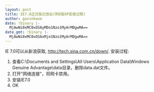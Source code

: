 ```yaml
---
layout: post
title: IE7.0正式版已放出(附D版XP安装过程)
author: gavinkwoe
date: !binary |-
  MjAwNi0xMC0xOSAyMDo1Nzo1MyArMDgwMA==
date_gmt: !binary |-
  MjAwNi0xMC0xOSAxMjo1Nzo1MyArMDgwMA==
---
```

IE 7.0可以从新浪获取, <a href="http://tech.sina.com.cn/down/">http://tech.sina.com.cn/down/</a>.
安装过程:
1) 查看C:\Documents and Settings\All Users\Application Data\Windows Genuine Advantage\data目录，删除data.dat文件。
2) 打开"网络连接"，将网卡禁用。
3) 安装IE7.0
4) OK
